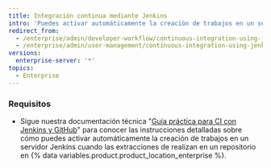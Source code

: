 ```yaml
---
title: Integración continua mediante Jenkins
intro: 'Puedes activar automáticamente la creación de trabajos en un servidor Jenkins cuando las extracciones se realizan a un repositorio en {% data variables.product.product_location_enterprise %}.'
redirect_from:
  - /enterprise/admin/developer-workflow/continuous-integration-using-jenkins
  - /enterprise/admin/user-management/continuous-integration-using-jenkins
versions:
  enterprise-server: '*'
topics:
  - Enterprise
---
```


### Requisitos

- Sigue nuestra documentación técnica "[Guía práctica para CI con Jenkins y GitHub](https://resources.github.com/whitepapers/practical-guide-to-CI-with-Jenkins-and-GitHub/)" para conocer las instrucciones detalladas sobre cómo puedes activar automáticamente la creación de trabajos en un servidor Jenkins cuando las extracciones de realizan en un repositorio en {% data variables.product.product_location_enterprise %}.
